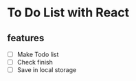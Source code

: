 # To Do List with React

## features
- [ ] Make Todo list
- [ ] Check finish
- [ ] Save in local storage